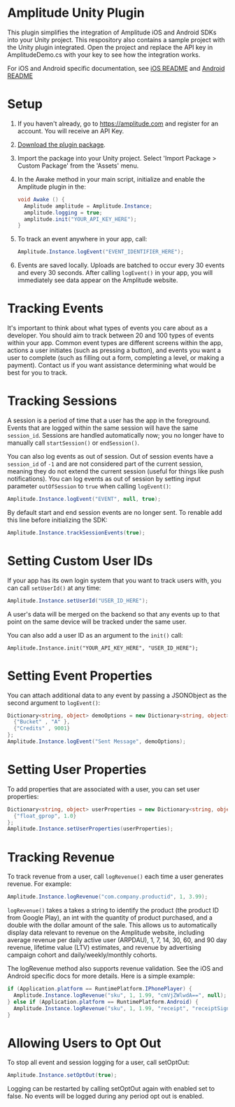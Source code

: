 Amplitude Unity Plugin
============

This plugin simplifies the integration of Amplitude iOS and Android SDKs into your Unity project. This respository also contains a sample project with the Unity plugin integrated. Open the project and replace the API key in AmplitudeDemo.cs with your key to see how the integration works.

For iOS and Android specific documentation, see [iOS README](https://github.com/amplitude/Amplitude-iOS/blob/master/README.md) and [Android README](https://github.com/amplitude/Amplitude-Android/blob/master/README.md)

# Setup #

1. If you haven't already, go to https://amplitude.com and register for an account. You will receive an API Key.

2. [Download the plugin package](https://github.com/amplitude/unity-plugin/raw/master/amplitude-unity.unitypackage).

3. Import the package into your Unity project. Select 'Import Package > Custom Package' from the 'Assets' menu.

4. In the Awake method in your main script, initialize and enable the Amplitude plugin in the:

    ```C#
    void Awake () {
      Amplitude amplitude = Amplitude.Instance;
      amplitude.logging = true;
      amplitude.init("YOUR_API_KEY_HERE");
    }
    ```

5. To track an event anywhere in your app, call:

    ```C#
    Amplitude.Instance.logEvent("EVENT_IDENTIFIER_HERE");
    ```

6. Events are saved locally. Uploads are batched to occur every 30 events and every 30 seconds. After calling `logEvent()` in your app, you will immediately see data appear on the Amplitude website.

# Tracking Events #

It's important to think about what types of events you care about as a developer. You should aim to track between 20 and 100 types of events within your app. Common event types are different screens within the app, actions a user initiates (such as pressing a button), and events you want a user to complete (such as filling out a form, completing a level, or making a payment). Contact us if you want assistance determining what would be best for you to track.

# Tracking Sessions #

A session is a period of time that a user has the app in the foreground. Events that are logged within the same session will have the same `session_id`. Sessions are handled automatically now; you no longer have to manually call `startSession()` or `endSession()`.

You can also log events as out of session. Out of session events have a `session_id` of `-1` and are not considered part of the current session, meaning they do not extend the current session (useful for things like push notifications). You can log events as out of session by setting input parameter `outOfSession` to `true` when calling `logEvent()`:

```C#
Amplitude.Instance.logEvent("EVENT", null, true);
```

By default start and end session events are no longer sent. To renable add this line before initializing the SDK:
```C#
Amplitude.Instance.trackSessionEvents(true);
```

# Setting Custom User IDs #

If your app has its own login system that you want to track users with, you can call `setUserId()` at any time:

```C#
Amplitude.Instance.setUserId("USER_ID_HERE");
```

A user's data will be merged on the backend so that any events up to that point on the same device will be tracked under the same user.

You can also add a user ID as an argument to the `init()` call:

```
Amplitude.Instance.init("YOUR_API_KEY_HERE", "USER_ID_HERE");
```

# Setting Event Properties #

You can attach additional data to any event by passing a JSONObject as the second argument to `logEvent()`:

```C#
Dictionary<string, object> demoOptions = new Dictionary<string, object>() {
  {"Bucket" , "A" },
  {"Credits" , 9001}
};
Amplitude.Instance.logEvent("Sent Message", demoOptions);
```

# Setting User Properties #

To add properties that are associated with a user, you can set user properties:

```C#
Dictionary<string, object> userProperties = new Dictionary<string, object>() {
  {"float_gprop", 1.0}
};
Amplitude.Instance.setUserProperties(userProperties);
```

# Tracking Revenue #

To track revenue from a user, call `logRevenue()` each time a user generates revenue. For example:

```C#
Amplitude.Instance.logRevenue("com.company.productid", 1, 3.99);
```

`logRevenue()` takes a takes a string to identify the product (the product ID from Google Play), an int with the quantity of product purchased, and a double with the dollar amount of the sale. This allows us to automatically display data relevant to revenue on the Amplitude website, including average revenue per daily active user (ARPDAU), 1, 7, 14, 30, 60, and 90 day revenue, lifetime value (LTV) estimates, and revenue by advertising campaign cohort and daily/weekly/monthly cohorts.

The logRevenue method also supports revenue validation. See the iOS and Android specific docs for more details. Here is a simple example:

```C#
if (Application.platform == RuntimePlatform.IPhonePlayer) {
  Amplitude.Instance.logRevenue("sku", 1, 1.99, "cmVjZWlwdA==", null);
} else if (Application.platform == RuntimePlatform.Android) {
  Amplitude.Instance.logRevenue("sku", 1, 1.99, "receipt", "receiptSignature");
}
```

# Allowing Users to Opt Out

To stop all event and session logging for a user, call setOptOut:

```C#
Amplitude.Instance.setOptOut(true);
```

Logging can be restarted by calling setOptOut again with enabled set to false.
No events will be logged during any period opt out is enabled.

